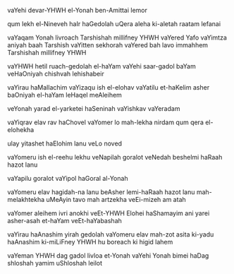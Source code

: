 vaYehi devar-YHWH el-Yonah ben-Amittai lemor

qum lekh el-Nineveh haIr haGedolah 
uQera aleha ki-aletah raatam lefanai

vaYaqam Yonah livroach Tarshishah 
millifney YHWH 
vaYered Yafo 
vaYimtza aniyah baah Tarshish 
vaYitten sekhorah 
vaYered bah lavo immahhem Tarshishah 
millifney YHWH

vaYHWH hetil ruach-gedolah el-haYam 
vaYehi saar-gadol baYam 
veHaOniyah chishvah lehishabeir

vaYirau haMallachim vaYizaqu ish el-elohav 
vaYatilu et-haKelim asher baOniyah el-haYam 
leHaqel meAleihem

veYonah yarad el-yarketei haSeninah 
vaYishkav vaYeradam

vaYiqrav elav rav haChovel 
vaYomer lo mah-lekha nirdam qum qera el-elohekha

ulay yitashet haElohim lanu veLo noved

vaYomeru ish el-reehu lekhu 
veNapilah goralot 
veNedah beshelmi haRaah hazot lanu

vaYapilu goralot vaYipol haGoral al-Yonah

vaYomeru elav hagidah-na lanu beAsher lemi-haRaah hazot lanu 
mah-melakhtekha uMeAyin tavo 
mah artzekha veEi-mizeh am atah

vaYomer aleihem ivri anokhi 
veEt-YHWH Elohei haShamayim ani yarei 
asher-asah et-haYam veEt-haYabashah

vaYirau haAnashim yirah gedolah 
vaYomeru elav mah-zot asita 
ki-yadu haAnashim ki-miLiFney YHWH hu boreach ki higid lahem

vaYeman YHWH dag gadol livloa et-Yonah 
vaYehi Yonah bimei haDag 
shloshah yamim uShloshah leilot
